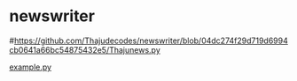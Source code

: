 # newswriter

#https://github.com/Thajudecodes/newswriter/blob/04dc274f29d719d6994cb0641a66bc54875432e5/Thajunews.py

[example.py](https://raw.githubusercontent.com/Thajudecodes/newswriter/blob/04dc274f29d719d6994cb0641a66bc54875432e5/Thajunews.py)
